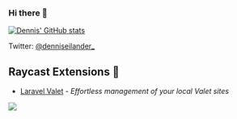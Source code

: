 ### Hi there 👋

[![Dennis' GitHub stats](https://github-readme-stats.vercel.app/api?username=denniseilander&show_icons=true)](https://github.com/denniseilander/denniseilander)

Twitter: [@denniseilander_](https://twitter.com/denniseilander_)

## Raycast Extensions 🚀

- [Laravel Valet](https://www.raycast.com/denniseilander/laravel-valet) - _Effortless management of your local Valet sites_ 


<!--
**denniseilander/denniseilander** is a ✨ _special_ ✨ repository because its `README.md` (this file) appears on your GitHub profile.
-->

![](https://hit.yhype.me/github/profile?user_id=3907144)
